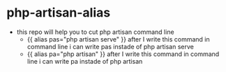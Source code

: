 # php-artisan-alias

* this repo will help you to cut php artisan command line
  * {{ alias pas="php artisan serve" }} after I write this command in command line i can write pas instade of php artisan serve
  * {{ alias pa="php artisan" }} after I write this command in command line i can write pa instade of php artisan
